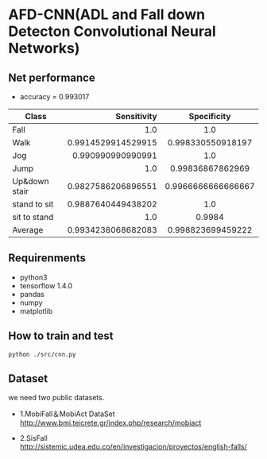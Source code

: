# AFD-CNN(ADL and Fall down Detecton Convolutional Neural Networks)

## Net performance
- accuracy = 0.993017

| Class        | Sensitivity    |Specificity  |
| ----- | -----:   | :----: |
| Fall        | 1.0      |   1.0    |
| Walk        | 0.9914529914529915      |   0.998330550918197    |
| Jog        | 0.990990990990991      |   1.0    |
| Jump        | 1.0      |   0.99836867862969    |
| Up&down stair | 0.9827586206896551      |   0.9966666666666667    |
| stand to sit|  0.9887640449438202      |   1.0    |
| sit to stand | 1.0      |   0.9984    |
| Average        | 0.9934238068682083      |   0.998823699459222    |

## Requirenments
- python3
- tensorflow 1.4.0
- pandas
- numpy
- matplotlib


## How to train and test
    python ./src/cnn.py

## Dataset
we need two public datasets.

- 1.MobiFall＆MobiAct DataSet
http://www.bmi.teicrete.gr/index.php/research/mobiact

- 2.SisFall http://sistemic.udea.edu.co/en/investigacion/proyectos/english-falls/

